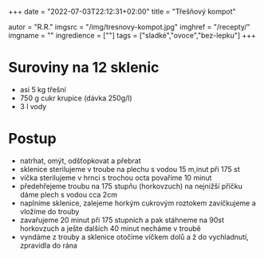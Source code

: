 
+++
date = "2022-07-03T22:12:31+02:00"
title = "Třešňový kompot"

autor = "R.R."
imgsrc = "/img/tresnovy-kompot.jpg"
imghref = "/recepty/"
imgname = ""
ingredience = [""]
tags = ["sladké","ovoce","bez-lepku"]
+++

# Suroviny na 12 sklenic
- asi 5 kg třešní 
- 750 g cukr krupice (dávka 250g/l)
- 3 l vody

# Postup
- natrhat, omýt, odšťopkovat a přebrat
- sklenice sterilujeme v troube na plechu s vodou 15 m,inut při 175 st
- víčka sterilujeme v hrnci s trochou octa povaříme 10 minut
- předehřejeme troubu na 175 stupňu (horkovzuch) na nejnižší příčku dáme plech s vodou cca 2cm
- naplníme sklenice, zalejeme horkým cukrovým roztokem zavíčkujeme a vložíme do trouby
- zavařujeme 20 minut při 175 stupních a pak stáhneme na 90st horkovzuch a ješte dalších 40 minut necháme v troubě
- vyndáme z trouby a sklenice otočíme víčkem dolů a ž do  vychladnutí, zpravidla do rána


